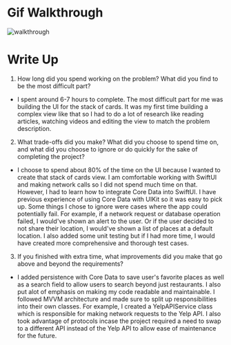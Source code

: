 # Gif Walkthrough
![walkthrough](https://media2.giphy.com/media/v1.Y2lkPTc5MGI3NjExd3NkZGFjZ3pucWZ1NjE4MW82cG1zcmk1bHVyNHFwaXRrMWxpZmRkciZlcD12MV9pbnRlcm5hbF9naWZfYnlfaWQmY3Q9Zw/gQbOJEFPNvIzySSxzx/giphy.gif)

# Write Up
1. How long did you spend working on the problem? What did you find to be the most difficult part?
- I spent around 6-7 hours to complete. The most difficult part for me was building the UI for the stack of cards. It was my first time building a complex view like that so I had to do a lot of research like reading articles, watching videos and editing the view to match the problem description.
2. What trade-offs did you make? What did you choose to spend time on, and what did you choose to ignore or do quickly for the sake of completing the project?
- I choose to spend about 80% of the time on the UI because I wanted to create that stack of cards view. I am comfortable working with SwiftUI and making network calls so I did not spend much time on that. However, I had to learn how to integrate Core Data into SwiftUI. I have previous experience of using Core Data with UIKit so it was easy to pick up. Some things I chose to ignore were cases where the app could potentially fail. For example, if a network request or database operation failed, I would've shown an alert to the user. Or if the user decided to not share their location, I would've shown a list of places at a default location. I also added some unit testing but if I had more time, I would have created more comprehensive and thorough test cases.
3. If you finished with extra time, what improvements did you make that go above and beyond the requirements?
- I added persistence with Core Data to save user's favorite places as well as a search field to allow users to search beyond just restaurants. I also put alot of emphasis on making my code readable and maintainable. I followed MVVM architecture and made sure to split up responsibilities into their own classes. For example, I created a YelpAPIService class which is responsible for making network requests to the Yelp API. I also took advantage of protocols incase the project required a need to swap to a different API instead of the Yelp API to allow ease of maintenance for the future.
